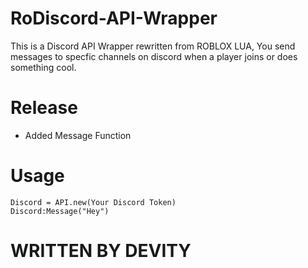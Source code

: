 # RoDiscord-API-Wrapper
This is a Discord API Wrapper rewritten from ROBLOX LUA, You send messages to specfic channels on discord when a player joins or does something cool.

# Release
- Added Message Function

# Usage
```
Discord = API.new(Your Discord Token)
Discord:Message("Hey")
```

# WRITTEN BY DEVITY


